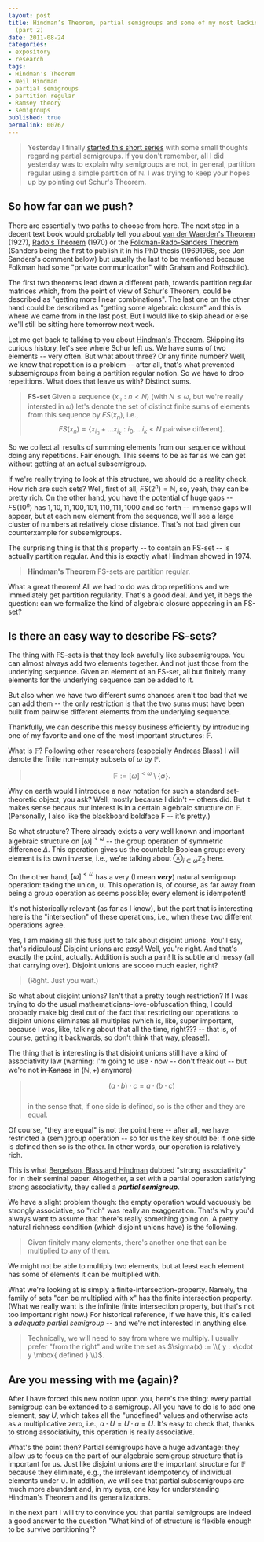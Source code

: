 ```yaml
---
layout: post
title: Hindman’s Theorem, partial semigroups and some of my most lacking intuitions
  (part 2)
date: 2011-08-24
categories:
- expository
- research
tags:
- Hindman's Theorem
- Neil Hindman
- partial semigroups
- partition regular
- Ramsey theory
- semigroups
published: true
permalink: 0076/
---
```


> Yesterday I finally [started this short series](/0075/) with some small thoughts regarding partial semigroups. If you don't remember, all I did yesterday was to explain why semigroups are not, in general, partition regular using a simple partition of $\mathbb{N}$. I was trying to keep your hopes up by pointing out Schur's Theorem.

## So how far can we push?

There are essentially two paths to choose from here. The next step in a decent text book would probably tell you about [van der Waerden's Theorem](http://en.wikipedia.org/wiki/Van_der_Waerden's_theorem) (1927), [Rado's Theorem](http://en.wikipedia.org/wiki/Rado%27s_theorem_(Ramsey_theory)) (1970) or the [Folkman-Rado-Sanders Theorem](http://en.wikipedia.org/wiki/Folkman's_theorem) (Sanders being the first to publish it in his PhD thesis (<del datetime="2012-08-23T21:14:57+00:00">1969</del>1968, see Jon Sanders's comment below) but usually the last to be mentioned because Folkman had some "private communication" with Graham and Rothschild).

The first two theorems lead down a different path, towards partition regular matrices which, from the point of view of Schur's Theorem, could be described as "getting more linear combinations". The last one on the other hand could be described as "getting some algebraic closure" and this is where we came from in the last post. But I would like to skip ahead or else we'll still be sitting here <del datetime="2011-08-24T13:25:58+00:00">tomorrow</del> next week.

Let me get back to talking to you about [Hindman's Theorem](http://en.wikipedia.org/wiki/Hindman%27s_theorem#Hindman.27s_Theorem). Skipping its curious history, let's see where Schur left us. We have sums of two elements -- very often. But what about three? Or any finite number? Well, we know that repetition is a problem -- after all, that's what prevented subsemigroups from being a partition regular notion. So we have to drop repetitions. What does that leave us with? Distinct sums.

> **FS-set** Given a sequence $(x_n: n<N)$ (with $N \leq \omega$, but we're really intersted in $\omega$) let's denote the set of distinct finite sums of elements from this sequence by $FS(x_n)$, i.e., $$FS(x_n) = \{ x_{i_0} + \ldots x_{i_k} : i_0, \ldots i_k<N \mbox{ pairwise different} \}.$$

So we collect all results of summing elements from our sequence without doing any repetitions. Fair enough. This seems to be as far as we can get without getting at an actual subsemigroup.

If we're really trying to look at this structure, we should do a reality check. How rich are such sets? Well, first of all, $FS(2^n) = \mathbb{N}$, so, yeah, they can be pretty rich. On the other hand, you have the potential of huge gaps -- $FS(10^n)$ has $1, 10, 11, 100, 101, 110, 111, 1000$ and so forth -- immense gaps will appear, but at each new element from the sequence, we'll see a large cluster of numbers at relatively close distance. That's not bad given our counterxample for subsemigroups.

The surprising thing is that this property -- to contain an FS-set -- is actually partition regular. And this is exactly what Hindman showed in 1974.

> **Hindman's Theorem** FS-sets are partition regular.

What a great theorem! All we had to do was drop repetitions and we immediately get partition regularity. That's a good deal. And yet, it begs the question: can we formalize the kind of algebraic closure appearing in an FS-set?

## Is there an easy way to describe FS-sets?

The thing with FS-sets is that they look awefully like subsemigroups. You can almost always add two elements together. And not just those from the underlying sequence. Given an element of an FS-set, all but finitely many elements for the underlying sequence can be added to it.

But also when we have two different sums chances aren't too bad that we can add them -- the only restriction is that the two sums must have been built from pairwise different elements from the underlying sequence.

Thankfully, we can describe this messy business efficiently by introducing one of my favorite and one of the most important structures: $\mathbb{F}$.

What is $\mathbb{F}$? Following other researchers (especially [Andreas Blass](http://www.math.lsa.umich.edu/~ablass/)) I will denote the finite non-empty subsets of $\omega$ by $\mathbb{F}$.

> $$ \mathbb{F} := [\omega]^{<\omega} \setminus \{ \emptyset \}.$$

Why on earth would I introduce a new notation for such a standard set-theoretic object, you ask? Well, mostly because I didn't -- others did. But it makes sense becaus our interest is in a certain algebraic structure on $\mathbb{F}$. (Personally, I also like the blackboard boldface F -- it's pretty.)

So what structure? There already exists a very well known and important algebraic structure on $[\omega]^{<\omega}$ -- the group operation of symmetric difference $\Delta$. This operation gives us the countable Boolean group: every element is its own inverse, i.e., we're talking about $\otimes_{i \in\omega} \mathbb{Z}_2$ here.

On the other hand, $[\omega]^{<\omega}$ has a very (I mean **_very_**) natural semigroup operation: taking the union, $\cup$. This operation is, of course, as far away from being a group operation as seems possible; every element is idempotent!

It's not historically relevant (as far as I know), but the part that is interesting here is the "intersection" of these operations, i.e., when these two different operations agree.

Yes, I am making all this fuss just to talk about disjoint unions. You'll say, that's ridiculous! Disjoint unions are _easy_! Well, you're right. And that's exactly the point, actually. Addition is such a pain! It is subtle and messy (all that carrying over). Disjoint unions are soooo much easier, right?

> (Right. Just you wait.)

So what about disjoint unions? Isn't that a pretty tough restriction? If I was trying to do the usual mathematicians-love-obfuscation thing, I could probably make big deal out of the fact that restricting our operations to disjoint unions eliminates all multiples (which is, like, super important, because I was, like, talking about that all the time, right??? -- that is, of course, getting it backwards, so don't think that way, please!).

The thing that is interesting is that disjoint unions still have a kind of associativity law (warning: I'm going to use $\cdot$ now -- don't freak out -- but we're not <del datetime="2011-08-24T14:33:02+00:00">in Kansas</del> in $(\mathbb{N},+)$ anymore)

> $$ (a \cdot b) \cdot c = a \cdot (b \cdot c)$$  
>  in the sense that, if one side is defined, so is the other and they are equal.

Of course, "they are equal" is not the point here -- after all, we have restricted a (semi)group operation -- so for us the key should be: if one side is defined then so is the other. In other words, our operation is relatively rich.

This is what [Bergelson, Blass and Hindman](http://www.math.lsa.umich.edu/~ablass/bbh.pdf) dubbed "strong associativity" for in their seminal paper. Altogether, a set with a partial operation satisfying strong associativity, they called a **_partial semigroup_**.

We have a slight problem though: the empty operation would vacuously be strongly associative, so "rich" was really an exaggeration. That's why you'd always want to assume that there's really something going on. A pretty natural richness condition (which disjoint unions have) is the following.

> Given finitely many elements, there's another one that can be multiplied to any of them.

We might not be able to multiply two elements, but at least each element has some of elements it can be multiplied with.

What we're looking at is simply a finite-intersection-property. Namely, the family of sets "can be multiplied with $x$" has the finite intersection property. (What we really want is the infinite finite intersection property, but that's not too important right now.) For historical reference, if we have this, it's called a _adequate partial semigroup_ -- and we're not interested in anything else.

> Technically, we will need to say from where we multiply. I usually prefer "from the right" and write the set as $\sigma(x) := \\{ y : x\cdot y \mbox{ defined } \\}$.

## Are you messing with me (again)?

After I have forced this new notion upon you, here's the thing: every partial semigroup can be extended to a semigroup. All you have to do is to add one element, say $U$, which takes all the "undefined" values and otherwise acts as a multiplicative zero, i.e., $a \cdot U = U \cdot a = U$. It's easy to check that, thanks to strong associativity, this operation is really associative.

What's the point then? Partial semigroups have a huge advantage: they allow us to focus on the part of our algebraic semigroup structure that is important for us. Just like disjoint unions are the important structure for $\mathbb{F}$ because they eliminate, e.g., the irrelevant idempotency of individual elements under $\cup$. In addition, we will see that partial subsemigroups are much more abundant and, in my eyes, one key for understanding Hindman's Theorem and its generalizations.

In the next part I will try to convince you that partial semigroups are indeed a good answer to the question "What kind of of structure is flexible enough to be survive partitioning"?
